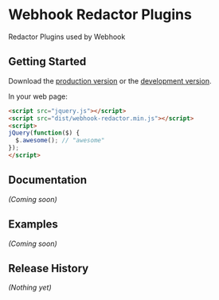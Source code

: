 # Webhook Redactor Plugins

Redactor Plugins used by Webhook

## Getting Started

Download the [production version][min] or the [development version][max].

[min]: https://raw.github.com/gpbmike/jquery-webhook-redactor/master/dist/jquery.webhook-redactor.min.js
[max]: https://raw.github.com/gpbmike/jquery-webhook-redactor/master/dist/jquery.webhook-redactor.js

In your web page:

```html
<script src="jquery.js"></script>
<script src="dist/webhook-redactor.min.js"></script>
<script>
jQuery(function($) {
  $.awesome(); // "awesome"
});
</script>
```

## Documentation
_(Coming soon)_

## Examples
_(Coming soon)_

## Release History
_(Nothing yet)_
